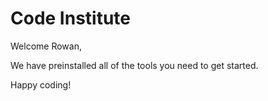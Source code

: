 # Code Institute

Welcome Rowan,

We have preinstalled all of the tools you need to get started.

Happy coding!